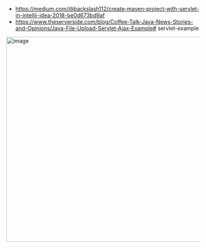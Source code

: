 
- https://medium.com/@backslash112/create-maven-project-with-servlet-in-intellij-idea-2018-be0d673bd9af
- https://www.theserverside.com/blog/Coffee-Talk-Java-News-Stories-and-Opinions/Java-File-Upload-Servlet-Ajax-Example# servlet-example

<img width="537" alt="image" src="https://github.com/liweinan/servlet-example/assets/201907/ebcac8c7-1fc8-48fa-b1d4-d78ed6028e57">
